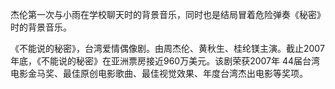 

杰伦第一次与小雨在学校聊天时的背景音乐，同时也是结局冒着危险弹奏《秘密》时的背景音乐。

《不能说的秘密》，台湾爱情偶像剧。由周杰伦、黄秋生、桂纶镁主演。截止2007年底，《不能说的秘密》在亚洲票房接近960万美元。该剧荣获2007年
44届台湾电影金马奖、最佳原创电影歌曲、最佳视觉效果、年度台湾杰出电影等奖项。

